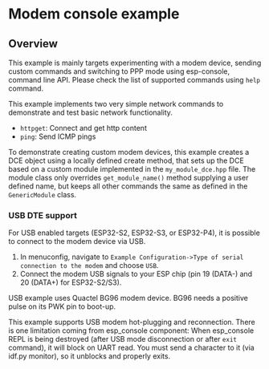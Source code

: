 # Modem console example

## Overview

This example is mainly targets experimenting with a modem device, sending custom commands and switching to PPP mode using esp-console, command line API.
Please check the list of supported commands using `help` command.

This example implements two very simple network commands to demonstrate and test basic network functionality.
* `httpget`: Connect and get http content
* `ping`: Send ICMP pings

To demonstrate creating custom modem devices, this example creates a DCE object using a locally defined create method,
that sets up the DCE based on a custom module implemented in the `my_module_dce.hpp` file. The module class only overrides
`get_module_name()` method supplying a user defined name, but keeps all other commands the same as defined in the `GenericModule`
class.

### USB DTE support

For USB enabled targets (ESP32-S2, ESP32-S3, or ESP32-P4), it is possible to connect to the modem device via USB.
1. In menuconfig, navigate to `Example Configuration->Type of serial connection to the modem` and choose `USB`.
2. Connect the modem USB signals to your ESP chip (pin 19 (DATA-) and 20 (DATA+) for ESP32-S2/S3).

USB example uses Quactel BG96 modem device. BG96 needs a positive pulse on its PWK pin to boot-up.

This example supports USB modem hot-plugging and reconnection. There is one limitation coming from esp_console component:
When esp_console REPL is being destroyed (after USB mode disconnection or after `exit` command), it will block on UART read.
You must send a character to it (via idf.py monitor), so it unblocks and properly exits.
